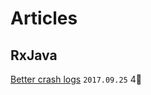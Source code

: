 # Articles
## RxJava
[Better crash logs](https://rongi.github.io/kotlin-blog/rxjava/2017/09/25/breadcrumbs-rxjava-error-handling.html) `2017.09.25` 4⃣
